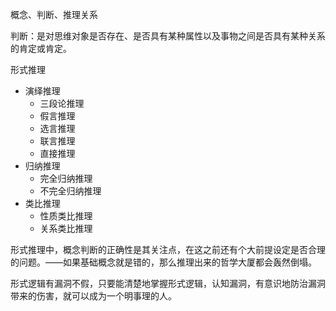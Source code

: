 概念、判断、推理关系

判断：是对思维对象是否存在、是否具有某种属性以及事物之间是否具有某种关系的肯定或肯定。

形式推理
- 演绎推理
    - 三段论推理
    - 假言推理
    - 选言推理
    - 联言推理
    - 直接推理
- 归纳推理
    - 完全归纳推理
    - 不完全归纳推理
- 类比推理
    - 性质类比推理
    - 关系类比推理

形式推理中，概念判断的正确性是其关注点，在这之前还有个大前提设定是否合理的问题。——如果基础概念就是错的，那么推理出来的哲学大厦都会轰然倒塌。

形式逻辑有漏洞不假，只要能清楚地掌握形式逻辑，认知漏洞，有意识地防治漏洞带来的伤害，就可以成为一个明事理的人。